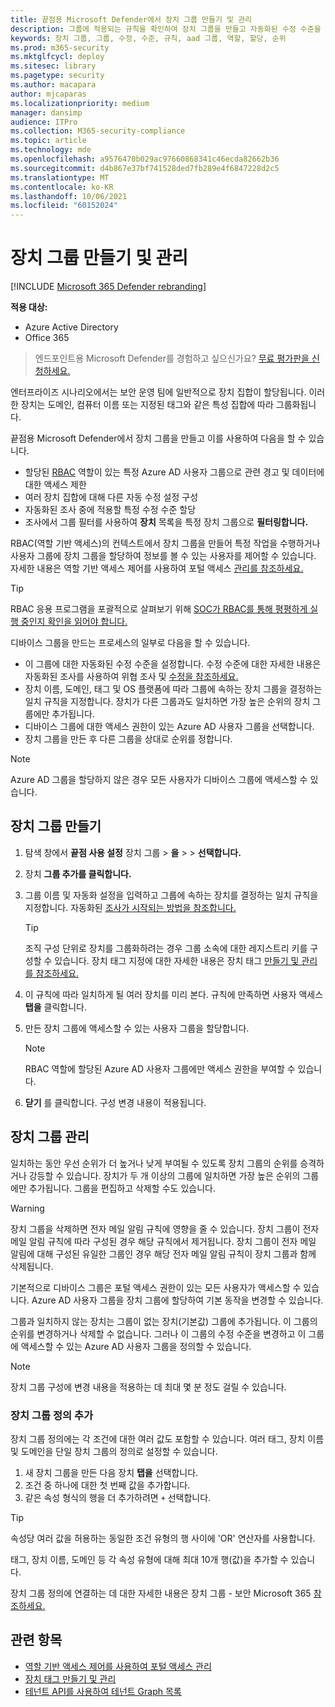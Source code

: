 ```yaml
---
title: 끝점용 Microsoft Defender에서 장치 그룹 만들기 및 관리
description: 그룹에 적용되는 규칙을 확인하여 장치 그룹을 만들고 자동화된 수정 수준을 설정
keywords: 장치 그룹, 그룹, 수정, 수준, 규칙, aad 그룹, 역할, 할당, 순위
ms.prod: m365-security
ms.mktglfcycl: deploy
ms.sitesec: library
ms.pagetype: security
ms.author: macapara
author: mjcaparas
ms.localizationpriority: medium
manager: dansimp
audience: ITPro
ms.collection: M365-security-compliance
ms.topic: article
ms.technology: mde
ms.openlocfilehash: a9576470b029ac97660868341c46ecda82662b36
ms.sourcegitcommit: d4b867e37bf741528ded7fb289e4f6847228d2c5
ms.translationtype: MT
ms.contentlocale: ko-KR
ms.lasthandoff: 10/06/2021
ms.locfileid: "60152024"
---
```

# <a name="create-and-manage-device-groups"></a>장치 그룹 만들기 및 관리

[!INCLUDE [Microsoft 365 Defender rebranding](../../includes/microsoft-defender.md)]


**적용 대상:**
- Azure Active Directory
- Office 365

> 엔드포인트용 Microsoft Defender를 경험하고 싶으신가요? [무료 평가판을 신청하세요.](https://signup.microsoft.com/create-account/signup?products=7f379fee-c4f9-4278-b0a1-e4c8c2fcdf7e&ru=https://aka.ms/MDEp2OpenTrial?ocid=docs-wdatp-exposedapis-abovefoldlink)

엔터프라이즈 시나리오에서는 보안 운영 팀에 일반적으로 장치 집합이 할당됩니다. 이러한 장치는 도메인, 컴퓨터 이름 또는 지정된 태그와 같은 특성 집합에 따라 그룹화됩니다.

끝점용 Microsoft Defender에서 장치 그룹을 만들고 이를 사용하여 다음을 할 수 있습니다.

- 할당된 [RBAC](rbac.md) 역할이 있는 특정 Azure AD 사용자 그룹으로 관련 경고 및 데이터에 대한 액세스 제한
- 여러 장치 집합에 대해 다른 자동 수정 설정 구성
- 자동화된 조사 중에 적용할 특정 수정 수준 할당
- 조사에서 그룹 필터를 사용하여 **장치** 목록을 특정 장치 그룹으로 **필터링합니다.**

RBAC(역할 기반 액세스)의 컨텍스트에서 장치 그룹을 만들어 특정 작업을 수행하거나 사용자 그룹에 장치 그룹을 할당하여 정보를 볼 수 있는 사용자를 제어할 수 있습니다. 자세한 내용은 역할 기반 액세스 제어를 사용하여 포털 액세스 [관리를 참조하세요.](rbac.md)

> [!TIP]
> RBAC 응용 프로그램을 포괄적으로 살펴보기 위해 [SOC가 RBAC를 통해 평평하게 실행 중인지 확인을 읽어야 합니다.](https://techcommunity.microsoft.com/t5/Windows-Defender-ATP/Is-your-SOC-running-flat-with-limited-RBAC/ba-p/320015)

디바이스 그룹을 만드는 프로세스의 일부로 다음을 할 수 있습니다.

- 이 그룹에 대한 자동화된 수정 수준을 설정합니다. 수정 수준에 대한 자세한 내용은 자동화된 조사를 사용하여 위협 조사 및 [수정을 참조하세요.](automated-investigations.md)
- 장치 이름, 도메인, 태그 및 OS 플랫폼에 따라 그룹에 속하는 장치 그룹을 결정하는 일치 규칙을 지정합니다. 장치가 다른 그룹과도 일치하면 가장 높은 순위의 장치 그룹에만 추가됩니다.
- 디바이스 그룹에 대한 액세스 권한이 있는 Azure AD 사용자 그룹을 선택합니다.
- 장치 그룹을 만든 후 다른 그룹을 상대로 순위를 정합니다.

> [!NOTE]
> Azure AD 그룹을 할당하지 않은 경우 모든 사용자가 디바이스 그룹에 액세스할 수 있습니다.

## <a name="create-a-device-group"></a>장치 그룹 만들기

1. 탐색 창에서 **끝점 사용 설정** 장치 그룹 \> **을** \>  \> **선택합니다.**

2. 장치 **그룹 추가를 클릭합니다.**

3. 그룹 이름 및 자동화 설정을 입력하고 그룹에 속하는 장치를 결정하는 일치 규칙을 지정합니다. 자동화된 [조사가 시작되는 방법을 참조합니다.](automated-investigations.md#how-the-automated-investigation-starts)

    > [!TIP]
    > 조직 구성 단위로 장치를 그룹화하려는 경우 그룹 소속에 대한 레지스트리 키를 구성할 수 있습니다. 장치 태그 지정에 대한 자세한 내용은 장치 태그 [만들기 및 관리를 참조하세요.](machine-tags.md)

4. 이 규칙에 따라 일치하게 될 여러 장치를 미리 본다. 규칙에 만족하면 사용자 액세스 **탭을** 클릭합니다.

5. 만든 장치 그룹에 액세스할 수 있는 사용자 그룹을 할당합니다.

    > [!NOTE]
    > RBAC 역할에 할당된 Azure AD 사용자 그룹에만 액세스 권한을 부여할 수 있습니다.

6. **닫기** 를 클릭합니다. 구성 변경 내용이 적용됩니다.

## <a name="manage-device-groups"></a>장치 그룹 관리

일치하는 동안 우선 순위가 더 높거나 낮게 부여될 수 있도록 장치 그룹의 순위를 승격하거나 강등할 수 있습니다. 장치가 두 개 이상의 그룹에 일치하면 가장 높은 순위의 그룹에만 추가됩니다. 그룹을 편집하고 삭제할 수도 있습니다.

> [!WARNING]
> 장치 그룹을 삭제하면 전자 메일 알림 규칙에 영향을 줄 수 있습니다. 장치 그룹이 전자 메일 알림 규칙에 따라 구성된 경우 해당 규칙에서 제거됩니다. 장치 그룹이 전자 메일 알림에 대해 구성된 유일한 그룹인 경우 해당 전자 메일 알림 규칙이 장치 그룹과 함께 삭제됩니다.

기본적으로 디바이스 그룹은 포털 액세스 권한이 있는 모든 사용자가 액세스할 수 있습니다. Azure AD 사용자 그룹을 장치 그룹에 할당하여 기본 동작을 변경할 수 있습니다.

그룹과 일치하지 않는 장치는 그룹이 없는 장치(기본값) 그룹에 추가됩니다. 이 그룹의 순위를 변경하거나 삭제할 수 없습니다. 그러나 이 그룹의 수정 수준을 변경하고 이 그룹에 액세스할 수 있는 Azure AD 사용자 그룹을 정의할 수 있습니다.

> [!NOTE]
> 장치 그룹 구성에 변경 내용을 적용하는 데 최대 몇 분 정도 걸릴 수 있습니다.

### <a name="add-device-group-definitions"></a>장치 그룹 정의 추가

장치 그룹 정의에는 각 조건에 대한 여러 값도 포함할 수 있습니다. 여러 태그, 장치 이름 및 도메인을 단일 장치 그룹의 정의로 설정할 수 있습니다.

1. 새 장치 그룹을 만든 다음 장치 **탭을** 선택합니다.
2. 조건 중 하나에 대한 첫 번째 값을 추가합니다.
3. 같은 속성 형식의 행을 더 추가하려면 `+` 선택합니다.

> [!TIP]
> 속성당 여러 값을 허용하는 동일한 조건 유형의 행 사이에 'OR' 연산자를 사용합니다.
>
> 태그, 장치 이름, 도메인 등 각 속성 유형에 대해 최대 10개 행(값)을 추가할 수 있습니다.

장치 그룹 정의에 연결하는 데 대한 자세한 내용은 장치 그룹 - 보안 Microsoft 365 [참조하세요.](https://sip.security.microsoft.com/homepage)

## <a name="related-topics"></a>관련 항목

- [역할 기반 액세스 제어를 사용하여 포털 액세스 관리](rbac.md)
- [장치 태그 만들기 및 관리](machine-tags.md)
- [테넌트 API를 사용하여 테넌트 Graph 목록](/graph/api/device-list-memberof)
